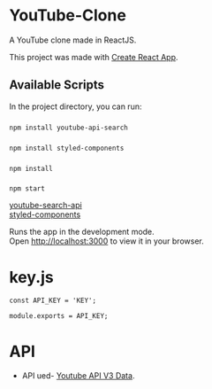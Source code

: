 # YouTube-Clone

A YouTube clone made in ReactJS.

This project was made with [Create React App](https://github.com/facebook/create-react-app).

## Available Scripts

In the project directory, you can run:

### 
```
npm install youtube-api-search
``` 
### 
```
npm install styled-components
```
### 
```
npm install
```
### 
```
npm start
```

[youtube-search-api](https://www.npmjs.com/package/youtube-search-api)<br>
[styled-components](https://www.npmjs.com/package/styled-components)

Runs the app in the development mode.\
Open [http://localhost:3000](http://localhost:3000) to view it in your browser.


# key.js 
```
const API_KEY = 'KEY';

module.exports = API_KEY;  
```
# API
- API ued- [Youtube API V3 Data](https://developers.google.com/youtube/v3).


